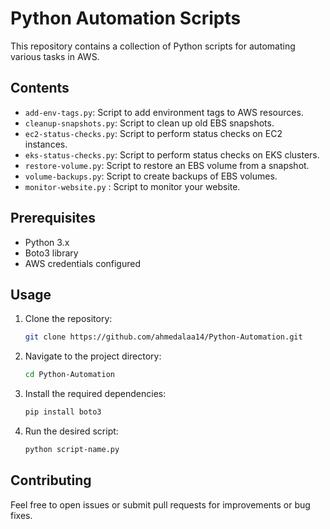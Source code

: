 # Python Automation Scripts

This repository contains a collection of Python scripts for automating various tasks in AWS.

## Contents

- `add-env-tags.py`: Script to add environment tags to AWS resources.
- `cleanup-snapshots.py`: Script to clean up old EBS snapshots.
- `ec2-status-checks.py`: Script to perform status checks on EC2 instances.
- `eks-status-checks.py`: Script to perform status checks on EKS clusters.
- `restore-volume.py`: Script to restore an EBS volume from a snapshot.
- `volume-backups.py`: Script to create backups of EBS volumes.
- `monitor-website.py` : Script to monitor your website.

## Prerequisites

- Python 3.x
- Boto3 library
- AWS credentials configured

## Usage

1. Clone the repository:
    ```sh
    git clone https://github.com/ahmedalaa14/Python-Automation.git
    ```
2. Navigate to the project directory:
    ```sh
    cd Python-Automation
    ```
3. Install the required dependencies:
    ```sh
    pip install boto3
    ```
4. Run the desired script:
    ```sh
    python script-name.py
    ```

## Contributing

Feel free to open issues or submit pull requests for improvements or bug fixes.
